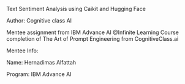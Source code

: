 Text Sentiment Analysis using Caikit and Hugging Face

Author: Cognitive class AI

Mentee assignment from IBM Advance AI @Infinite Learning Course completion of The Art of Prompt Engineering from CognitiveClass.ai

Mentee Info: 

Name: Hernadimas Alfattah 


Program: IBM Advance AI
